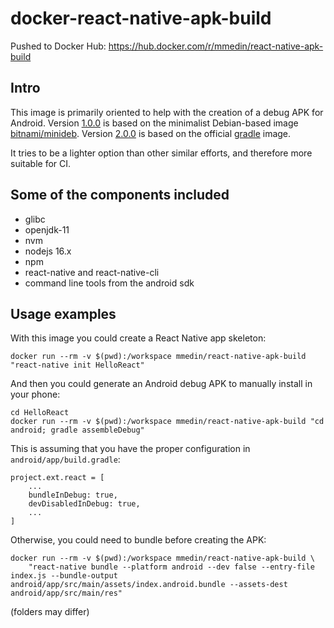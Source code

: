 # docker-react-native-apk-build

Pushed to Docker Hub: https://hub.docker.com/r/mmedin/react-native-apk-build

## Intro

This image is primarily oriented to help with the creation of a debug APK for Android. Version [1.0.0](https://github.com/mmedin/docker-react-native-apk-build/releases/tag/1.0.0) is based on the minimalist Debian-based image [bitnami/minideb](https://hub.docker.com/r/bitnami/minideb). Version [2.0.0](https://github.com/mmedin/docker-react-native-apk-build/releases/tag/2.0.0) is based on the official [gradle](https://hub.docker.com/_/gradle) image.

It tries to be a lighter option than other similar efforts, and therefore more suitable for CI.

## Some of the components included

- glibc
- openjdk-11
- nvm
- nodejs 16.x
- npm
- react-native and react-native-cli
- command line tools from the android sdk

## Usage examples

With this image you could create a React Native app skeleton:

```
docker run --rm -v $(pwd):/workspace mmedin/react-native-apk-build "react-native init HelloReact"
```

And then you could generate an Android debug APK to manually install in your phone:

```
cd HelloReact
docker run --rm -v $(pwd):/workspace mmedin/react-native-apk-build "cd android; gradle assembleDebug"
```

This is assuming that you have the proper configuration in `android/app/build.gradle`:

```
project.ext.react = [
    ...
    bundleInDebug: true,
    devDisabledInDebug: true,
    ...
]
```

Otherwise, you could need to bundle before creating the APK:

```
docker run --rm -v $(pwd):/workspace mmedin/react-native-apk-build \
    "react-native bundle --platform android --dev false --entry-file index.js --bundle-output android/app/src/main/assets/index.android.bundle --assets-dest android/app/src/main/res"
```

(folders may differ)

